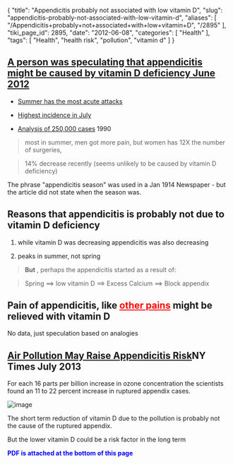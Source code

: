 {
    "title": "Appendicitis probably not associated with low vitamin D",
    "slug": "appendicitis-probably-not-associated-with-low-vitamin-d",
    "aliases": [
        "/Appendicitis+probably+not+associated+with+low+vitamin+D",
        "/2895"
    ],
    "tiki_page_id": 2895,
    "date": "2012-06-08",
    "categories": [
        "Health"
    ],
    "tags": [
        "Health",
        "health risk",
        "pollution",
        "vitamin d"
    ]
}


## [A person was speculating that appendicitis might be caused by vitamin D deficiency June 2012](http://pandemicsurvivor.com/2012/06/08/pain-in-shades-of-ultra-violet-appendicitis/)

* [Summer has the most acute attacks](http://www.ncbi.nlm.nih.gov/pubmed/22661078)

* [Highest incidence in July](http://www.ncbi.nlm.nih.gov/pubmed/16817501)

* [Analysis of 250,000 cases](http://www.ncbi.nlm.nih.gov/pubmed/2239906) 1990

> most in summer,  men got more pain, but women has 12X the number of surgeries, 

> 14% decrease recently (seems unlikely to be caused by vitamin D deficiency)

The phrase "appendicitis season" was used in a Jan 1914 Newspaper - but the article did not state when the season was.

## Reasons that appendicitis is probably not due to vitamin D deficiency

1. while vitamin D was decreasing appendicitis was also decreasing

1. peaks in summer, not spring

>  **But** , perhaps the appendicitis started as a result of:

> Spring ==> low vitamin D ==> Excess Calcium ==> Block appendix 

## Pain of appendicitis, like <a href="/posts/other-pains" style="color: red; text-decoration: underline;" title="This link has an unknown page_id: 2462">other pains</a> might be relieved with vitamin D

No data, just speculation based on analogies 

## [Air Pollution May Raise Appendicitis Risk](http://well.blogs.nytimes.com/2013/07/11/air-pollution-may-raise-appendicitis-risk/)NY Times July 2013

For each 16 parts per billion increase in ozone concentration the scientists found an 11 to 22 percent increase in ruptured appendix cases.

<img src="https://d1bk1kqxc0sym.cloudfront.net/attachments/jpeg/app-and-polution.jpg" alt="image">

The short term reduction of vitamin D due to the pollution is probably not the cause of the ruptured appendix.

But the lower vitamin D could be a risk factor in the long term

 **<span style="color:#00F;">PDF is attached at the bottom of this page</span>**